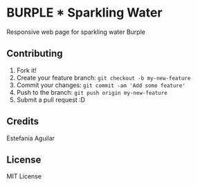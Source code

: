 # BURPLE * Sparkling Water

Responsive web page for sparkling water Burple

## Contributing
1. Fork it!
2. Create your feature branch: `git checkout -b my-new-feature`
3. Commit your changes: `git commit -am 'Add some feature'`
4. Push to the branch: `git push origin my-new-feature`
5. Submit a pull request :D

## Credits
Estefania Aguilar

## License 
MIT License